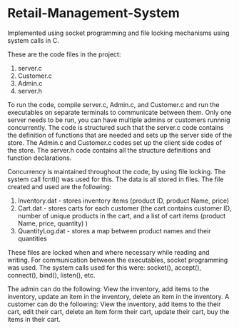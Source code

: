 # Retail-Management-System
Implemented using socket programming and file locking mechanisms using system calls in C.


These are the code files in the project:
1. server.c
2. Customer.c
3. Admin.c
4. server.h

To run the code, compile server.c, Admin.c, and Customer.c and run the executables on
separate terminals to communicate between them. Only one server needs to be run, you can have multiple admins or customers runnnig concurrently. The code is structured such that the server.c code contains the definition of functions that are needed and sets up the server side of the
store. The Admin.c and Customer.c codes set up the client side codes of the store. The server.h code contains all the structure definitions and function declarations.

Concurrency is maintained throughout the code, by using file locking. The system call fcntl() was used for this. The data is all stored in files. The file created and used are the following:
1. Inventory.dat - stores inventory items (product ID, product Name, price)
2. Cart.dat - stores carts for each customer (the cart contains customer ID, number of unique products in the cart, and a list of cart items (product Name, price, quantity) )
3. QuantityLog.dat - stores a map between product names and their quantities

These files are locked when and where necessary while reading and writing. For communication between the executables, socket programming was used. The system calls used for this were: socket(), accept(), connect(), bind(), listen(), etc.

The admin can do the following: View the inventory, add items to the inventory, update an item in the inventory, delete an item in the inventory. A customer can do the following: View the inventory, add items to the their cart, edit their cart, delete an item form their cart, update their cart, buy the items in their cart.  
